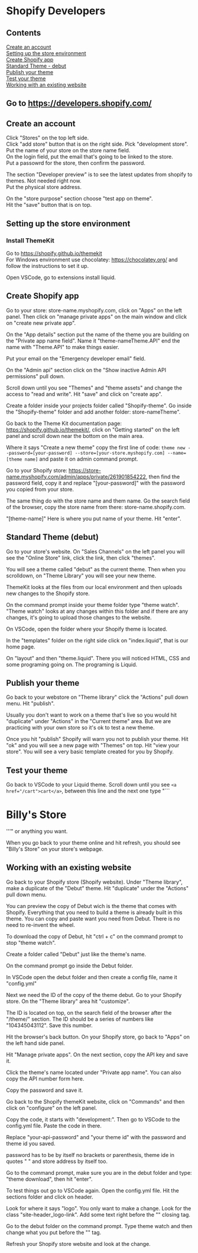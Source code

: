 # Shopify Developers
##  Contents  
[Create an account](#Create-an-account)  
[Setting up the store environment](#Setting-up-the-store-environment)  
[Create Shopify app](#Create-Shopify-app)  
[Standard Theme - debut](#Standard-Theme-debut)  
[Publish your theme](#Publish-your-theme)  
[Test your theme](#Test-your-theme)  
[Working with an existing website](#Working-with-an-existing-website)  


## Go to https://developers.shopify.com/

## Create an account  
Click "Stores" on the top left side.  
Click "add store" button that is on the right side.
Pick "development store".  
Put the name of your store on the store name field.  
On the login field, put the email that's going to be linked to the store.  
Put a passowrd for the store, then confirm the password.  

The section "Developer preview" is to see the latest updates from shopify to themes. Not needed right now.  
Put the physical store address.  

On the "store purpose" section choose "test app on theme".  
Hit the "save" button that is on top.

## Setting up the store environment

### Install ThemeKit 

Go to https://shopify.github.io/themekit  
For Windows environment use chocolatey: https://chocolatey.org/ and follow the instructions to set it up.  

Open VSCode, go to extensions install liquid.  

## Create Shopify app

Go to your store: store-name.myshopify.com, click on "Apps" on the left panel. Then click on "manage private apps" on the main window and  click on "create new private app".  

On the "App details" section put the name of the theme you are building on the "Private app name field". Name it "theme-nameTheme.API" end the name with "Theme.API" to make things easier.  

Put your email on the "Emergency developer email" field.  

On the "Admin api" section click on the "Show inactive Admin API permissions" pull down.  

Scroll down until you see "Themes" and "theme assets" and change the access to "read and write". Hit "save" and click on "create app".  

Create a folder inside your projects folder called "Shopify-theme". Go inside the "Shopify-theme" folder and add another folder: store-nameTheme".  

Go back to the Theme Kit documentation page: https://shopify.github.io/themekit/, click on "Getting started" on the left panel and scroll down near the bottom on the main area.

Where it says "Create a new theme" copy the first line of code: ```theme new --password=[your-password] --store=[your-store.myshopify.com] --name=[theme name]``` and paste it on admin command prompt. 

Go to your Shopify store: https://store-name.myshopify.com/admin/apps/private/261901854222, then find the password field, copy it and replace "[your-password]" with the password you copied from your store. 

The same thing do with the store name and them name. Go the search field of the browser, copy the store name from there: store-name.shopify.com.  

"[theme-name]" Here is where you put name of your theme. Hit "enter".

## Standard Theme (debut)

Go to your store's website. On "Sales Channels" on the left panel you will see the "Online Store" link, click the link, then click "themes".

You will see a theme called "debut" as the current theme. Then when you scrolldown, on "Theme Library" you will see your new theme. 

ThemeKit looks at the files from our local environment and then uploads new changes to the Shopify store.

On the command prompt inside your theme folder type "theme watch". "Theme watch" looks at any changes within this folder and if there are any changes, it's going to upload those changes to the website.  

On VSCode, open the folder where your Shopify theme is located.  

In the "templates" folder on the right side click on "index.liquid", that is our home page.

On "layout" and then "theme.liquid". There you will noticed HTML, CSS and some programing going on. The programing is Liquid.

## Publish your theme

Go back to your webstore on "Theme library" click the "Actions" pull down menu. Hit "publish".  

Usually you don't want to work on a theme that's live so you would hit "duplicate" under "Actions" in the "Current theme" area. But we are practicing with your own store so it's ok to test a new theme.

Once you hit "publish" Shopify will warn you not to publish your theme. Hit "ok" and you will see a new page with "Themes" on top. Hit "view your store". You will see a very basic template created for you by Shopify.  

## Test your theme

Go back to VSCode to your Liquid theme. Scroll down until you see ```<a href="/cart">cart</a>```, between this line and the next one type "```<h1>Billy's Store</h1>'''" or anything you want. 

When you go back to your theme online and hit refresh, you should see "Billy's Store" on your store's webpage.

## Working with an existing website

Go back to your Shopify store (Shopify website). Under "Theme library", make a duplicate of the "Debut" theme. Hit "duplicate" under the "Actions" pull down menu.

You can preview the copy of Debut wich is the theme that comes with Shopify. Everything that you need to build a theme is already built in this theme. You can copy and paste want you need from Debut. There is no need to re-invent the wheel.  

To download the copy of Debut, hit "ctrl + c" on the command prompt to stop "theme watch". 

Create a folder called "Debut" just like the theme's name.

On the command prompt go inside the Debut folder.  

In VSCode open the debut folder and then create a config file, name it "config.yml" 

Next we need the ID of the copy of the theme debut. Go to your Shopify store. On the "Theme library" area hit "customize". 

The ID is located on top, on the search field of the browser after the "/theme/" section. The ID should be a series of numbers like "104345043112". Save this number.

Hit the browser's back button. On your Shopify store, go back to "Apps" on the left hand side panel. 

Hit "Manage private apps". On the next section, copy the API key and save it.

Click the theme's name located under "Private app name". You can also copy the API number form here. 

Copy the password and save it.

Go back to the Shopify themeKit website, click on "Commands" and then click on "configure" on the left panel.

Copy the code, it starts with "development:". Then go to VSCode to the config.yml file. Paste the code in there. 

Replace "your-api-password" and "your theme id" with the password and theme id you saved. 

password has to be by itself no brackets or parenthesis, theme ide in quotes " " and store address by itself too. 

Go to the command prompt, make sure you are in the debut folder and type: "theme download", then hit "enter". 

To test things out go to VSCode again. Open the config.yml file. Hit the sections folder and click on header.  

Look for where it says "logo". You only want to make a change. Look for the class "site-header_logo-link". Add some text right before the "</a>" closing tag. 

Go to the debut folder on the command prompt. Type theme watch and then change what you put before the "</a>" tag.  

Refresh your Shopify store website and look at the change.  





